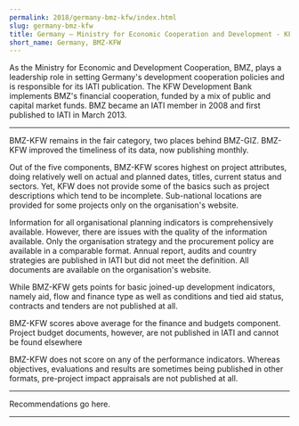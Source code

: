 ```yaml
---
permalink: 2018/germany-bmz-kfw/index.html
slug: germany-bmz-kfw
title: Germany – Ministry for Economic Cooperation and Development - KFW (BMZ-KFW)
short_name: Germany, BMZ-KFW
---
```


As the Ministry for Economic and Development Cooperation, BMZ, plays a leadership role in setting Germany's development cooperation policies and is responsible for its IATI publication. The KFW Development Bank implements BMZ's financial cooperation, funded by a mix of public and capital market funds.  BMZ became an IATI member in 2008 and first published to IATI in March 2013. 

---

BMZ-KFW remains in the fair category, two places behind BMZ-GIZ. 
BMZ-KFW improved the timeliness of its data, now publishing monthly.

Out of the five components, BMZ-KFW scores highest on project attributes, doing relatively well on actual and planned dates, titles, current status and sectors. Yet, KFW does not provide some of the basics such as project descriptions which tend to be incomplete. Sub-national locations are provided for some projects only on the organisation's website. 

Information for all organisational planning indicators is comprehensively available. However, there are issues with the quality of the information available. Only the organisation strategy and the procurement policy are available in a comparable format. Annual report, audits and country strategies are published in IATI but did not meet the definition. All documents are available on the organisation's website. 

While BMZ-KFW gets points for basic joined-up development indicators, namely aid, flow and finance type as well as conditions and tied aid status,  contracts and tenders are not published at all.

BMZ-KFW scores above average for the finance and budgets component. Project budget documents, however, are not published in IATI and cannot be found elsewhere

BMZ-KFW does not score on any of the performance indicators. Whereas objectives, evaluations and results are sometimes being published in other formats, pre-project impact appraisals are not published at all.




---

Recommendations go here.

---
